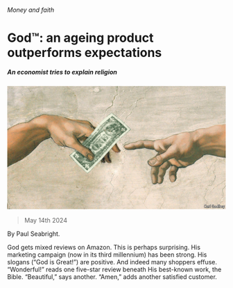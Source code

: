 ###### Money and faith

# God™: an ageing product outperforms expectations 

##### An economist tries to explain religion 

![image](images/20240518_CUD001.jpg) 

> May 14th 2024 

By Paul Seabright. 

God gets mixed reviews on Amazon. This is perhaps surprising. His marketing campaign (now in its third millennium) has been strong. His slogans (“God is Great!”) are positive. And indeed many shoppers effuse. “Wonderful!” reads one five-star review beneath His best-known work, the Bible. “Beautiful,” says another. “Amen,” adds another satisfied customer.

